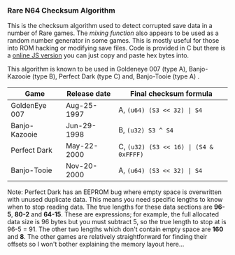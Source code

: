 ### Rare N64 Checksum Algorithm

This is the checksum algorithm used to detect corrupted save data in a number of Rare games. The _mixing function_ also appears to be used as a random number generator in some games. This is mostly useful for those into ROM hacking or modifying save files. Code is provided in C but there is a [online JS version](http://jsbin.com/bicare/quiet) you can just copy and paste hex bytes into.

This algorithm is known to be used in Goldeneye 007 (type A),  Banjo-Kazooie (type B), Perfect Dark (type C) and, Banjo-Tooie (type A) . 

Game | Release date | Final checksum formula
-- | -- | --
GoldenEye 007 | Aug-25-1997 | A, `(u64) (S3 << 32) \| S4`
Banjo-Kazooie | Jun-29-1998 | B, `(u32) S3 ^ S4`
Perfect Dark  | May-22-2000 | C, `(u32) (S3 << 16) \| (S4 & 0xFFFF)`
Banjo-Tooie   | Nov-20-2000 | A, `(u64) (S3 << 32) \| S4`

Note: Perfect Dark has an EEPROM bug where empty space is overwritten with unused duplicate data. This means you need specific lengths to know when to stop reading data. The true lengths for these data sections are **96-5**, **80-2** and **64-15**. These are expressions; for example, the full allocated data size is 96 bytes but you must subtract 5, so the true length to stop at is 96-5 = 91. The other two lengths which don't contain empty space are **160** and **8**. The other games are relatively straightforward for finding their offsets so I won't bother explaining the memory layout here...
